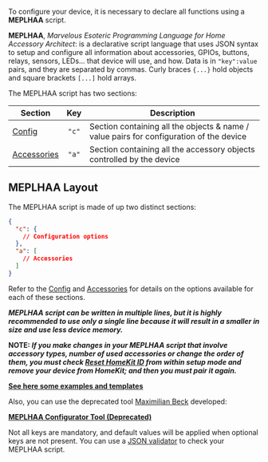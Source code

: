 To configure your device, it is necessary to declare all functions using a **MEPLHAA** script.

**MEPLHAA**, _Marvelous Esoteric Programming Language for Home Accessory Architect_: is a declarative script language that uses JSON syntax to setup and configure all information about accessories, GPIOs, buttons, relays, sensors, LEDs... that device will use, and how. Data is in `"key":value` pairs, and they are separated by commas. Curly braces `{...}` hold objects and square brackets `[...]` hold arrays.

The MEPLHAA script has two sections:

| Section | Key | Description |
|---------|:-----:|-------------|
| [Config](general-configuration) | `"c"` | Section containing all the objects & name / value pairs for configuration of the device |
| [Accessories](accessory-configuration) | `"a"` | Section containing all the accessory objects controlled by the device |

## MEPLHAA Layout

The MEPLHAA script is made of up two distinct sections:

```json
{
  "c": {
    // Configuration options
  },
  "a": [
    // Accessories
  ]
}
```

Refer to the [Config](general-configuration) and [Accessories](accessory-configuration)
for details on the options available for each of these sections.

_**MEPLHAA script can be written in multiple lines, but it is highly recommended to use
only a single line because it will result in a smaller in size and use less
device memory.**_

**NOTE: _If you make changes in your MEPLHAA script that involve accessory types,
number of used accessories or change the order of them, you must check
[Reset HomeKit ID](setup-mode#reset-homeKit-id) from within setup mode
and remove your device from HomeKit; and then you must pair it again._**

**[See here some examples and templates](haa-templates)**

Also, you can use the deprecated tool [Maximilian Beck](https://github.com/glumb) developed:

**[MEPLHAA Configurator Tool (Deprecated)](https://github.com/glumb/haa-configurator)**

Not all keys are mandatory, and default values will be applied when optional
keys are not present. You can use a [JSON validator](https://codebeautify.org/jsonvalidator)
to check your MEPLHAA script.


